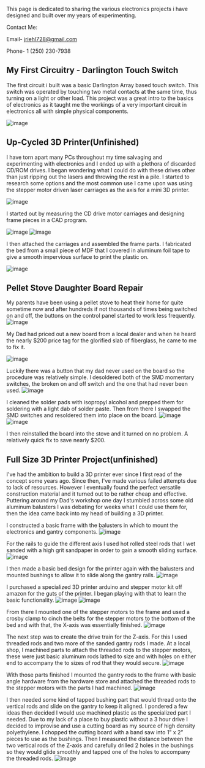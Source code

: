

This page is dedicated to sharing the various electronics projects i have designed and built over my years of experimenting.

Contact Me:

Email- jriehl728@gmail.com

Phone- 1 (250) 230-7938

## My First Circuitry - Darlington Touch Switch

The first circuit i built was a basic Darlington Array based touch switch. This switch was operated by touching two metal contacts at the same time, thus turning on a light or other load. This project was a great intro to the basics of electronics as it taught me the workings of a very important circuit in electronics all with simple physical components.

![image](https://user-images.githubusercontent.com/52514038/71786386-bfb83180-2fbf-11ea-8a0d-cec32016b419.jpg)


## Up-Cycled 3D Printer(Unfinished)

I have torn apart many PCs throughout my time salvaging and experimenting with electronics and I ended up with a plethora of discarded CD/ROM drives. I began wondering what I could do with these drives other than just ripping out the lasers and throwing the rest in a pile. I started to research some options and the most common use I came upon was using the stepper motor driven laser carriages as the axis for a mini 3D printer.

![image](https://user-images.githubusercontent.com/52514038/71785816-1706d380-2fb9-11ea-9bad-8cadb76c9f82.jpg)

I started out by measuring the CD drive motor carriages and designing frame pieces in a CAD program.

![image](https://user-images.githubusercontent.com/52514038/72108381-50587f80-32e8-11ea-94e7-87f1abe46ae5.jpg)
![image](https://user-images.githubusercontent.com/52514038/72108383-50587f80-32e8-11ea-8e2e-546cc4384ca8.jpg)

I then attached the carriages and assembled the frame parts. I fabricated the bed from a small piece of MDF that I covered in aluminum foil tape to give a smooth impervious surface to print the plastic on.

![image](https://user-images.githubusercontent.com/52514038/72108517-af1df900-32e8-11ea-86f2-d57ade5aa5ee.jpg)


## Pellet Stove Daughter Board Repair

My parents have been using a pellet stove to heat their home for quite sometime now and after hundreds if not thousands of times being switched on and off, the buttons on the control panel started to work less frequently.
![image](https://user-images.githubusercontent.com/52514038/71785991-461e4480-2fbb-11ea-80ef-3061ef8bfe5e.jpg)

My Dad had priced out a new board from a local dealer and when he heard the nearly $200 price tag for the glorified slab of fiberglass, he came to me to fix it. 

![image](https://user-images.githubusercontent.com/52514038/71785910-06a32880-2fba-11ea-8eeb-2fabcc9ef642.jpg)

Luckily there was a button that my dad never used on the board so the procedure was relatively simple. I desoldered both of the SMD momentary switches, the broken on and off switch and the one that had never been used.
![image](https://user-images.githubusercontent.com/52514038/71785963-aeb8f180-2fba-11ea-8d34-17ca73b1cfa4.jpg)

I cleaned the solder pads with isopropyl alcohol and prepped them for soldering with a light dab of solder paste. Then from there I swapped the SMD switches and resoldered them into place on the board.
![image](https://user-images.githubusercontent.com/52514038/71786040-fa1fcf80-2fbb-11ea-879a-b4e08f1562db.jpg)
![image](https://user-images.githubusercontent.com/52514038/71786041-fa1fcf80-2fbb-11ea-8270-df7bfe0d07ae.jpg)

I then reinstalled the board into the stove and it turned on no problem. A relatively quick fix to save nearly $200. 

## Full Size 3D Printer Project(unfinished)

I've had the ambition to build a 3D printer ever since I first read of the concept some years ago. Since then, I've made various failed attempts due to lack of resources. However I eventually found the perfect versatile construction material and it turned out to be rather cheap and effective. Puttering around my Dad's workshop one day I stumbled across some old aluminum balusters I was debating for weeks what I could use them for, then the idea came back into my head of building a 3D printer.

I constructed a basic frame with the balusters in which to mount the electronics and gantry components.
![image](https://user-images.githubusercontent.com/52514038/71786157-7666e280-2fbd-11ea-8533-2e542b54d095.jpg)

For the rails to guide the different axis I used hot rolled steel rods that I wet sanded with a high grit sandpaper in order to gain a smooth sliding surface.
![image](https://user-images.githubusercontent.com/52514038/71786209-b7f78d80-2fbd-11ea-89d4-91b0f6f66dee.jpg)

I then made a basic bed design for the printer again with the balusters and mounted bushings to allow it to slide along the gantry rails.
![image](https://user-images.githubusercontent.com/52514038/71786208-b7f78d80-2fbd-11ea-9a59-6924cb9045e6.jpg)

I purchased a specialized 3D printer arduino and stepper motor kit off amazon for the guts of the printer. I began playing with that to learn the basic functionality. 
![image](https://user-images.githubusercontent.com/52514038/71786207-b7f78d80-2fbd-11ea-9425-a42de1e4d8da.jpg)
![image](https://user-images.githubusercontent.com/52514038/71786206-b7f78d80-2fbd-11ea-909c-e1b3aeff4a88.jpg)

From there I mounted one of the stepper motors to the frame and used a crosby clamp to cinch the belts for the stepper motors to the bottom of the bed and with that, the X-axis was essentially finished.
![image](https://user-images.githubusercontent.com/52514038/71786205-b7f78d80-2fbd-11ea-8077-4d648fe192dc.jpg)

The next step was to create the drive train for the Z-axis. For this I used threaded rods and two more of the sanded gantry rods I made. At a local shop, I machined parts to attach the threaded rods to the stepper motors, these were just basic aluminum rods lathed to size and with holes on either end to accompany the to sizes of rod that they would secure.
![image](https://user-images.githubusercontent.com/52514038/71786204-b7f78d80-2fbd-11ea-989d-ef137899436a.jpg)

With those parts finished I mounted the gantry rods to the frame with basic angle hardware from the hardware store and attached the threaded rods to the stepper motors with the parts I had machined.
![image](https://user-images.githubusercontent.com/52514038/71786203-b75ef700-2fbd-11ea-970c-3af1a1015e46.jpg)

I then needed some kind of tapped bushing part that would thread onto the vertical rods and slide on the gantry to keep it aligned. I pondered a few ideas then decided I would use machined plastic as the specialized part I needed. Due to my lack of a place to buy plastic without a 3 hour drive I decided to improvise and use a cutting board as my source of high density polyethylene. I chopped the cutting board with a band saw into 1” x 2” pieces to use as the bushings. Then I measured the distance between the two vertical rods of the Z-axis and carefully drilled 2 holes in the bushings so they would glide smoothly and tapped one of the holes to accompany the threaded rods. 
![image](https://user-images.githubusercontent.com/52514038/71786182-9e564600-2fbd-11ea-9489-0d157ab35b48.jpg)

